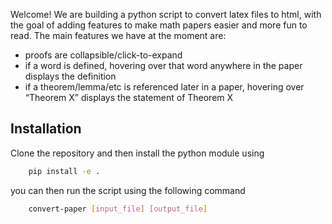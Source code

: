 Welcome! We are building a python script to convert latex files to html, with the goal of adding features to make math papers easier and more fun to read. The main features we have at the moment are:
 - proofs are collapsible/click-to-expand
 - if a word is defined, hovering over that word anywhere in the paper displays the definition
 - if a theorem/lemma/etc is referenced later in a paper, hovering over “Theorem X” displays the statement of Theorem X

## Installation

Clone the repository and then install the python module using
```bash
    pip install -e .
```

you can then run the script using the following command
``` bash
    convert-paper [input_file] [output_file]
```

